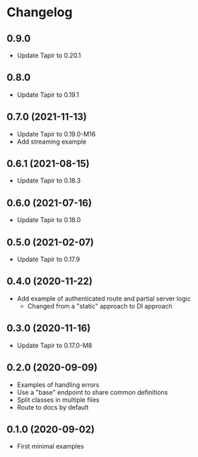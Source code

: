 # Changelog

## 0.9.0

- Update Tapir to 0.20.1

## 0.8.0

- Update Tapir to 0.19.1

## 0.7.0 (2021-11-13)

- Update Tapir to 0.19.0-M16
- Add streaming example

## 0.6.1 (2021-08-15)

- Update Tapir to 0.18.3

## 0.6.0 (2021-07-16)

- Update Tapir to 0.18.0

## 0.5.0 (2021-02-07)

- Update Tapir to 0.17.9

## 0.4.0 (2020-11-22)

- Add example of authenticated route and partial server logic
  - Changed from a "static" approach to DI approach

## 0.3.0 (2020-11-16)

- Update Tapir to 0.17.0-M8

## 0.2.0 (2020-09-09)

- Examples of handling errors
- Use a "base" endpoint to share common definitions
- Split classes in multiple files
- Route to docs by default

## 0.1.0 (2020-09-02)

- First minimal examples
